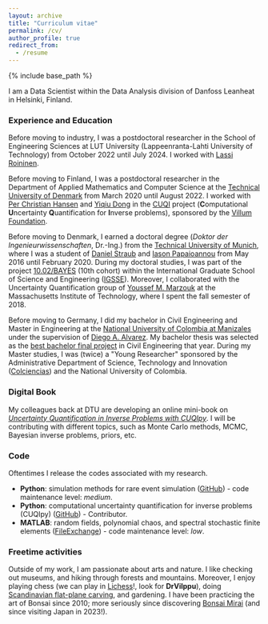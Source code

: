 ```yaml
---
layout: archive
title: "Curriculum vitae"
permalink: /cv/
author_profile: true
redirect_from:
  - /resume
---
```


{% include base_path %}

I am a Data Scientist within the Data Analysis division of Danfoss Leanheat in Helsinki, Finland.

### Experience and Education
Before moving to industry, I was a postdoctoral researcher in the School of Engineering Sciences at LUT University (Lappeenranta-Lahti University of Technology) from October 2022 until July 2024. I worked with [Lassi Roininen](https://www.lut.fi/fi/profiilit/lassi-roininen).

Before moving to Finland, I was a postdoctoral researcher in the Department of Applied Mathematics and Computer Science at the [Technical University of Denmark](https://www.dtu.dk/) from March 2020 until August 2022. I worked with [Per Christian Hansen](http://www2.compute.dtu.dk/~pcha/) and [Yiqiu Dong](http://www2.compute.dtu.dk/~yido/index.html) in the [CUQI](https://www.compute.dtu.dk/english/cuqi) project (**C**omputational **U**ncertainty **Q**uantification for **I**nverse problems), sponsored by the [Villum Foundation](https://villumfonden.dk/en).

Before moving to Denmark, I earned a doctoral degree (*Doktor der Ingenieurwissenschaften*, Dr.-Ing.) from the [Technical University of Munich](http://www.tum.de), where I was a student of [Daniel Straub](https://www.cee.ed.tum.de/era/team/daniel-straub/) and [Iason Papaioannou](https://www.cee.ed.tum.de/era/team/iason-papaioannou/) from May 2016 until February 2020. During my doctoral studies, I was part of the project [10.02/BAYES](https://www.igsse.gs.tum.de/en/igsse/doctorate-at-igsse/) (10th cohort) within the International Graduate School of Science and Engineering ([IGSSE](https://www.igsse.gs.tum.de/index.php?id=5)). Moreover, I collaborated with the Uncertainty Quantification group of [Youssef M. Marzouk](https://uqgroup.mit.edu/people) at the Massachusetts Institute of Technology, where I spent the fall semester of 2018.

Before moving to Germany, I did my bachelor in Civil Engineering and Master in Engineering at the [National University of Colombia at Manizales](https://www.manizales.unal.edu.co/) under the supervision of [Diego A. Alvarez](https://sites.google.com/site/diegoandresalvarezmarin/). My bachelor thesis was selected as the [best bachelor final project](https://pregrado.unal.edu.co/mejorestrabajos) in Civil Engineering that year. During my Master studies, I was (twice) a "Young Researcher" sponsored by the Administrative Department of Science, Technology and Innovation ([Colciencias](https://minciencias.gov.co/)) and the National University of Colombia.

### Digital Book 
My colleagues back at DTU are developing an online mini-book on [*Uncertainty Quantification in Inverse Problems with CUQIpy*](https://cuqi-dtu.github.io/CUQI-Book/intro.html). I will be contributing with different topics, such as Monte Carlo methods, MCMC, Bayesian inverse problems, priors, etc.

### Code
Oftentimes I release the codes associated with my research. 

- **Python**: simulation methods for rare event simulation ([GitHub](https://github.com/furibec/rare_event_simulation)) - code maintenance level: *medium*.
- **Python**: computational uncertainty quantification for inverse problems (CUQIpy) ([GitHub](https://github.com/CUQI-DTU/CUQIpy)) - Contributor.
- **MATLAB**: random fields, polynomial chaos, and spectral stochastic finite elements ([FileExchange](https://mathworks.com/matlabcentral/profile/authors/2912338)) - code maintenance level: *low*.

### Freetime activities
Outside of my work, I am passionate about arts and nature. I like checking out museums, and hiking through forests and mountains. Moreover, I enjoy playing chess (we can play in [Lichess](https://lichess.org/)!, look for **DrVilppu**), doing [Scandinavian flat-plane carving](https://en.wikipedia.org/wiki/Scandinavian_flat-plane_style_of_woodcarving), and gardening. I have been practicing the art of Bonsai since 2010; more seriously since discovering [Bonsai Mirai](https://live.bonsaimirai.com/) (and since visiting Japan in 2023!).
